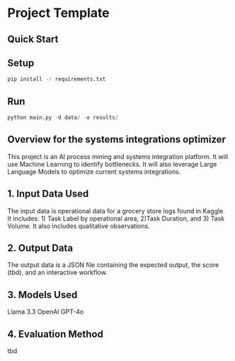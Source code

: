 # Project Template

## Quick Start

## Setup

```bash
pip install -r requirements.txt
```

## Run

```python
python main.py -d data/ -o results/
```

## Overview for the systems integrations optimizer

This project is an AI process mining and systems integration platform. It will use Machine Learning to identify bottlenecks. It will also leverage Large Language Models 
to optimize current systems integrations.

## 1. Input Data Used

The input data is operational data for a grocery store logs found in Kaggle. It includes: 1) Task Label by operational area, 2)Task Duration, and 3) Task Volume. It also includes qualitative observations.

## 2. Output Data

The output data is a JSON file containing the expected output, the score (tbd), and an interactive workflow.

## 3. Models Used

Llama 3.3
OpenAI GPT-4o

## 4. Evaluation Method

tbd
